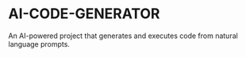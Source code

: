 # AI-CODE-GENERATOR
An AI-powered project that generates and executes code from natural language prompts.
